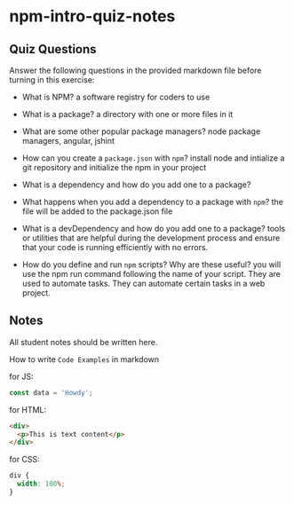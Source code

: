 # npm-intro-quiz-notes

## Quiz Questions

Answer the following questions in the provided markdown file before turning in this exercise:

- What is NPM?
a software registry for coders to use
- What is a package?
a directory with one or more files in it
- What are some other popular package managers?
node package managers, angular, jshint
- How can you create a `package.json` with `npm`?
install node and intialize a git repository and initialize the npm in your project
- What is a dependency and how do you add one to a package?

- What happens when you add a dependency to a package with `npm`?
the file will be added to the package.json file
- What is a devDependency and how do you add one to a package?
tools or utilities that are helpful during the development process and ensure that your code is running efficiently with no errors.
- How do you define and run `npm` scripts? Why are these useful?
you will use the npm run command following the name of your script. They are used to automate tasks. They can automate certain tasks in a web project.
## Notes

All student notes should be written here.

How to write `Code Examples` in markdown

for JS:

```javascript
const data = 'Howdy';
```

for HTML:

```html
<div>
  <p>This is text content</p>
</div>
```

for CSS:

```css
div {
  width: 100%;
}
```
